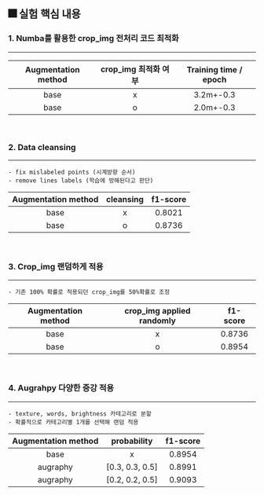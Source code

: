 ## 🎆 실험 핵심 내용

### 1. Numba를 활용한 crop_img 전처리 코드 최적화
---
<div align="center">

|Augmentation method|crop_img 최적화 여부|Training time / epoch|
|:----:|:----:|:----:|
|base|x|3.2m+-0.3|
|base|o|2.0m+-0.3|

<br/>
</div>

### 2. Data cleansing
---

    - fix mislabeled points (시계방향 순서)
    - remove lines labels (학습에 방해된다고 판단)

<div align="center">

|Augmentation method|cleansing|f1-score|
|:----:|:----:|:----:|
|base|x|0.8021|
|base|o|0.8736|

<br/>
</div>

### 3. Crop_img 랜덤하게 적용
---
    - 기존 100% 확률로 적용되던 crop_img를 50%확률로 조정

<div align="center">

|Augmentation method|crop_img applied randomly|f1-score|
|:----:|:----:|:----:|
|base|x|0.8736|
|base|o|0.8954|

<br/>
</div>

### 4. Augrahpy 다양한 증강 적용
---

    - texture, words, brightness 카테고리로 분할
    - 확률적으로 카테고리별 1개를 선택해 랜덤 적용

<div align="center">

|Augmentation method|probability|f1-score|
|:----:|:----:|:----:|
|base|x|0.8954|
|augraphy|[0.3, 0.3, 0.5]|0.8991|
|augraphy|[0.2, 0.2, 0.5]|0.9093|

</div>
